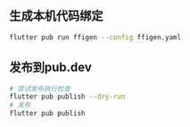 ## 生成本机代码绑定

```bash
flutter pub run ffigen --config ffigen.yaml
```

##  发布到pub.dev

```bash
# 尝试发布执行检查
flutter pub publish --dry-run
# 发布
flutter pub publish
```